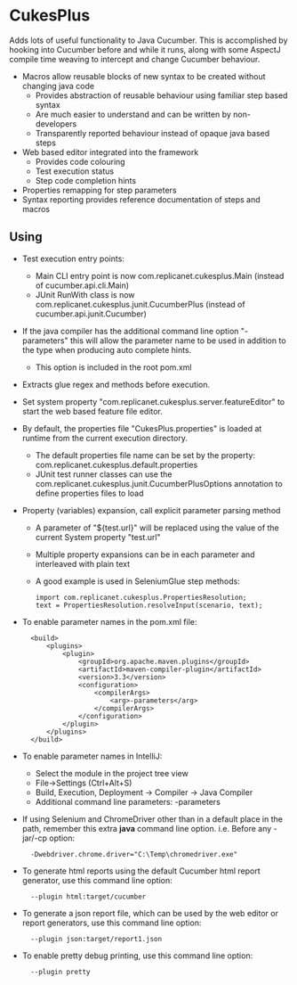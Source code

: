 CukesPlus
=========

Adds lots of useful functionality to Java Cucumber. This is accomplished by hooking into Cucumber before and while it runs, along with some AspectJ compile time weaving to intercept and change Cucumber behaviour.

* Macros allow reusable blocks of new syntax to be created without changing java code
  * Provides abstraction of reusable behaviour using familiar step based syntax
  * Are much easier to understand and can be written by non-developers
  * Transparently reported behaviour instead of opaque java based steps
* Web based editor integrated into the framework
  * Provides code colouring
  * Test execution status
  * Step code completion hints
* Properties remapping for step parameters
* Syntax reporting provides reference documentation of steps and macros

Using
-----

* Test execution entry points:
  * Main CLI entry point is now com.replicanet.cukesplus.Main (instead of cucumber.api.cli.Main)
  * JUnit RunWith class is now com.replicanet.cukesplus.junit.CucumberPlus (instead of cucumber.api.junit.Cucumber)


* If the java compiler has the additional command line option "-parameters" this will allow the parameter name to be used in addition to the type when producing auto complete hints.
  * This option is included in the root pom.xml


* Extracts glue regex and methods before execution.


* Set system property "com.replicanet.cukesplus.server.featureEditor" to start the web based feature file editor.


* By default, the properties file "CukesPlus.properties" is loaded at runtime from the current execution directory.
  * The default properties file name can be set by the property: com.replicanet.cukesplus.default.properties
  * JUnit test runner classes can use the com.replicanet.cukesplus.junit.CucumberPlusOptions annotation to define properties files to load


* Property (variables) expansion, call explicit parameter parsing method
  * A parameter of "${test.url}" will be replaced using the value of the current System property "test.url"
  * Multiple property expansions can be in each parameter and interleaved with plain text
  * A good example is used in SeleniumGlue step methods:

        import com.replicanet.cukesplus.PropertiesResolution;
        text = PropertiesResolution.resolveInput(scenario, text);


* To enable parameter names in the pom.xml file:

        <build>
            <plugins>
                <plugin>
                    <groupId>org.apache.maven.plugins</groupId>
                    <artifactId>maven-compiler-plugin</artifactId>
                    <version>3.3</version>
                    <configuration>
                        <compilerArgs>
                            <arg>-parameters</arg>
                        </compilerArgs>
                    </configuration>
                </plugin>
            </plugins>
        </build>


* To enable parameter names in IntelliJ:
  * Select the module in the project tree view
  * File->Settings (Ctrl+Alt+S)
  * Build, Execution, Deployment -> Compiler -> Java Compiler
  * Additional command line parameters: -parameters
    


* If using Selenium and ChromeDriver other than in a default place in the path, remember this extra **java** command line option. i.e. Before any -jar/-cp option:

        -Dwebdriver.chrome.driver="C:\Temp\chromedriver.exe"



* To generate html reports using the default Cucumber html report generator, use this command line option: 

        --plugin html:target/cucumber


* To generate a json report file, which can be used by the web editor or report generators, use this command line option:

        --plugin json:target/report1.json


* To enable pretty debug printing, use this command line option:

        --plugin pretty 

